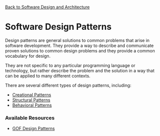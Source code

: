 [Back to Software Design and Architecture](topics/software-design-and-architecture/software-design-and-architecture.md)
# Software Design Patterns

Design patterns are general solutions to common problems that arise in software development. They provide a way to describe and communicate proven solutions to common design problems and they provide a common vocabulary for design. 

They are not specific to any particular programming language or technology, but rather describe the problem and the solution in a way that can be applied to many different contexts.

There are several different types of design patterns, including:

- [Creational Patterns](creational-patterns.md)
- [Structural Patterns](structural-patterns.md)
- [Behavioral Patterns](behavioral-patterns.md)

### Available Resources
- [GOF Design Patterns](https://www.digitalocean.com/community/tutorials/gangs-of-four-gof-design-patterns)
